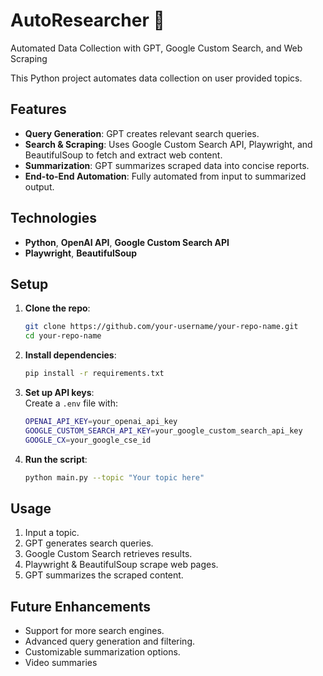 # AutoResearcher :robot:
Automated Data Collection with GPT, Google Custom Search, and Web Scraping

This Python project automates data collection on user provided topics. 

## Features

- **Query Generation**: GPT creates relevant search queries.
- **Search & Scraping**: Uses Google Custom Search API, Playwright, and BeautifulSoup to fetch and extract web content.
- **Summarization**: GPT summarizes scraped data into concise reports.
- **End-to-End Automation**: Fully automated from input to summarized output.

## Technologies

- **Python**, **OpenAI API**, **Google Custom Search API**
- **Playwright**, **BeautifulSoup**

## Setup

1. **Clone the repo**:
    ```bash
    git clone https://github.com/your-username/your-repo-name.git
    cd your-repo-name
    ```

2. **Install dependencies**:
    ```bash
    pip install -r requirements.txt
    ```

3. **Set up API keys**:  
   Create a `.env` file with:
    ```bash
    OPENAI_API_KEY=your_openai_api_key
    GOOGLE_CUSTOM_SEARCH_API_KEY=your_google_custom_search_api_key
    GOOGLE_CX=your_google_cse_id
    ```

4. **Run the script**:
    ```bash
    python main.py --topic "Your topic here"
    ```

## Usage

1. Input a topic.
2. GPT generates search queries.
3. Google Custom Search retrieves results.
4. Playwright & BeautifulSoup scrape web pages.
5. GPT summarizes the scraped content.

## Future Enhancements

- Support for more search engines.
- Advanced query generation and filtering.
- Customizable summarization options.
- Video summaries
  

